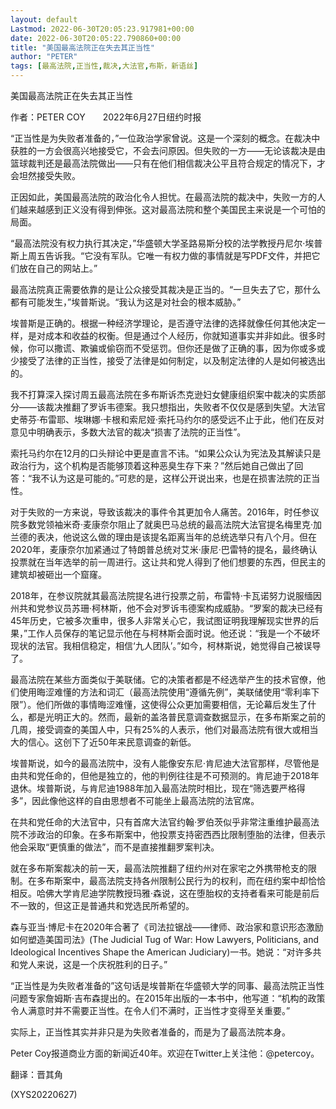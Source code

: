 ```yaml
---
layout: default
Lastmod: 2022-06-30T20:05:23.917981+00:00
date: 2022-06-30T20:05:22.790860+00:00
title: "美国最高法院正在失去其正当性"
author: "PETER"
tags: [最高法院,正当性,裁决,大法官,布斯，新语丝]
---
```


美国最高法院正在失去其正当性

作者：PETER COY　　2022年6月27日纽约时报

“正当性是为失败者准备的，”一位政治学家曾说。这是一个深刻的概念。在裁决中获胜的一方会很高兴地接受它，不会去问原因。但失败的一方——无论该裁决是由篮球裁判还是最高法院做出——只有在他们相信裁决公平且符合规定的情况下，才会坦然接受失败。

正因如此，美国最高法院的政治化令人担忧。在最高法院的裁决中，失败一方的人们越来越感到正义没有得到伸张。这对最高法院和整个美国民主来说是一个可怕的局面。

“最高法院没有权力执行其决定，”华盛顿大学圣路易斯分校的法学教授丹尼尔·埃普斯上周五告诉我。“它没有军队。它唯一有权力做的事情就是写PDF文件，并把它们放在自己的网站上。”

最高法院真正需要依靠的是让公众接受其裁决是正当的。“一旦失去了它，那什么都有可能发生，”埃普斯说。“我认为这是对社会的根本威胁。”

埃普斯是正确的。根据一种经济学理论，是否遵守法律的选择就像任何其他决定一样，是对成本和收益的权衡。但是通过个人经历，你就知道事实并非如此。很多时候，你可以撒谎、欺骗或偷窃而不受惩罚。但你还是做了正确的事，因为你或多或少接受了法律的正当性，接受了法律是如何制定，以及制定法律的人是如何被选出的。

我不打算深入探讨周五最高法院在多布斯诉杰克逊妇女健康组织案中裁决的实质部分——该裁决推翻了罗诉韦德案。我只想指出，失败者不仅仅是感到失望。大法官史蒂芬·布雷耶、埃琳娜·卡根和索尼娅·索托马约尔的感受远不止于此，他们在反对意见中明确表示，多数大法官的裁决“损害了法院的正当性”。

索托马约尔在12月的口头辩论中更是直言不讳。“如果公众认为宪法及其解读只是政治行为，这个机构是否能够顶着这种恶臭生存下来？”然后她自己做出了回答：“我不认为这是可能的。”可悲的是，这样公开说出来，也是在损害法院的正当性。

对于失败的一方来说，导致该裁决的事件令其更加令人痛苦。2016年，时任参议院多数党领袖米奇·麦康奈尔阻止了就奥巴马总统的最高法院大法官提名梅里克·加兰德的表决，他说这么做的理由是该提名距离当年的总统选举只有八个月。但在2020年，麦康奈尔加紧通过了特朗普总统对艾米·康尼·巴雷特的提名，最终确认投票就在当年选举的前一周进行。这让共和党人得到了他们想要的东西，但民主的建筑却被砸出一个窟窿。

2018年，在参议院就其最高法院提名进行投票之前，布雷特·卡瓦诺努力说服缅因州共和党参议员苏珊·柯林斯，他不会对罗诉韦德案构成威胁。“罗案的裁决已经有45年历史，它被多次重申，很多人非常关心它，我试图证明我理解现实世界的后果，”工作人员保存的笔记显示他在与柯林斯会面时说。他还说：“我是一个不破坏现状的法官。我相信稳定，相信‘九人团队’。”如今，柯林斯说，她觉得自己被误导了。

最高法院在某些方面类似于美联储。它的决策者都是不经选举产生的技术官僚，他们使用晦涩难懂的方法和词汇（最高法院使用“遵循先例”，美联储使用“零利率下限”）。他们所做的事情晦涩难懂，这使得公众更加需要相信，无论幕后发生了什么，都是光明正大的。然而，最新的盖洛普民意调查数据显示，在多布斯案之前的几周，接受调查的美国人中，只有25%的人表示，他们对最高法院有很大或相当大的信心。这创下了近50年来民意调查的新低。

埃普斯说，如今的最高法院中，没有人能像安东尼·肯尼迪大法官那样，尽管他是由共和党任命的，但他是独立的，他的判例往往是不可预测的。肯尼迪于2018年退休。埃普斯说，与肯尼迪1988年加入最高法院时相比，现在“筛选要严格得多”，因此像他这样的自由思想者不可能坐上最高法院的法官席。

在共和党任命的大法官中，只有首席大法官约翰·罗伯茨似乎非常注重维护最高法院不涉政治的印象。在多布斯案中，他投票支持密西西比限制堕胎的法律，但表示他会采取“更慎重的做法”，而不是直接推翻罗案判决。

就在多布斯案裁决的前一天，最高法院推翻了纽约州对在家宅之外携带枪支的限制。在多布斯案中，最高法院支持各州限制公民行为的权利，而在纽约案中却恰恰相反。哈佛大学肯尼迪学院教授玛雅·森说，这在堕胎权的支持者看来可能是前后不一致的，但这正是普通共和党选民所希望的。

森与亚当·博尼卡在2020年合著了《司法拉锯战——律师、政治家和意识形态激励如何塑造美国司法》(The Judicial Tug of War: How Lawyers, Politicians, and Ideological Incentives Shape the American Judiciary)一书。她说：“对许多共和党人来说，这是一个庆祝胜利的日子。”

“正当性是为失败者准备的”这句话是埃普斯在华盛顿大学的同事、最高法院正当性问题专家詹姆斯·吉布森提出的。在2015年出版的一本书中，他写道：“机构的政策令人满意时并不需要正当性。在令人们不满时，正当性才变得至关重要。”

实际上，正当性其实并非只是为失败者准备的，而是为了最高法院本身。

Peter Coy报道商业方面的新闻近40年。欢迎在Twitter上关注他：@petercoy。

翻译：晋其角

(XYS20220627)


